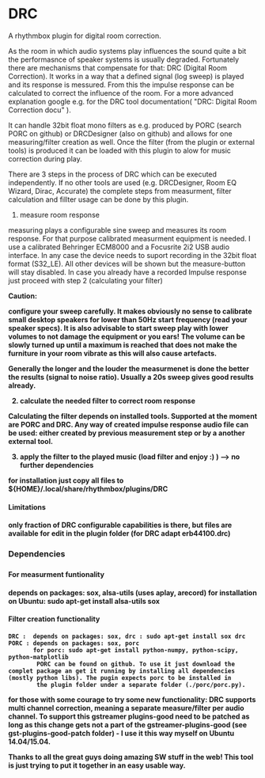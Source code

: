 DRC
============

A rhythmbox plugin for digital room correction.

As the room in which audio systems play influences the sound quite a bit the performasnce of speaker systems is usually degraded. Fortunately there are mechanisms that compensate for that: DRC (Digital Room Correction). It works in a way that a defined signal (log sweep) is played and its response is messured. From this the impulse response can be calculated to correct the influence of the room.
For a more advanced explanation google e.g. for the DRC tool documentation( "DRC: Digital Room Correction docu" ).

It can handle 32bit float mono filters as e.g. produced by PORC (search PORC on github) or DRCDesigner (also on github) and allows for one measuring/filter creation as well. Once the filter (from the plugin or external tools) is produced it can be loaded with this plugin to alow for music correction during play.

There are 3 steps in the process of DRC which can be executed independently. If no other tools are used (e.g. DRCDesigner, Room EQ Wizard, Dirac, Accurate) the complete steps from measurment, filter calculation and fillter usage can be done by this plugin.

1) measure room response

measuring plays a configurable sine sweep and measures its room response. For that purpose calibrated measurment equipment is needed. I use a calibrated Behringer ECM8000 and a Focusrite 2i2 USB audio interface. In any case the device needs to suport recording in the 32bit float format (S32_LE). All other devices will be shown but the measure-button will stay disabled. In case you already have a recorded Impulse response just proceed with step 2 (calculating your filter)

<b>Caution:<b/>

configure your sweep carefully. It makes obviously no sense to calibrate small desktop speakers for lower than 50Hz start frequency (read your speaker specs). It is also advisable to start sweep play with lower volumes to not damage the equipment or you ears! The volume can be slowly turned up until a maximum is reached that does not make the furniture in your room vibrate as this will also cause artefacts.

Generally the longer and the louder the measurmenet is done the better the results (signal to noise ratio). Usually a 20s sweep gives good results already.

2) calculate the needed filter to correct room response 

Calculating the filter depends on installed tools. Supported at the moment are PORC and DRC. Any way of created impulse response audio file can be used: either created by previous measurement step or by a another external tool.

3) apply the filter to the played music (load filter and enjoy :) ) --> no further dependencies

for installation just copy all files to ${HOME}/.local/share/rhythmbox/plugins/DRC

<h4>Limitations<h4/>

only fraction of DRC configurable capabilities is there, but files are available for edit in the plugin folder (for DRC adapt erb44100.drc)
		
<h3>Dependencies<h3/>
<h4>For measurment funtionality<h4/>

depends on packages: sox, alsa-utils (uses aplay, arecord)
for installation on Ubuntu: sudo apt-get install alsa-utils sox
    
<h4>Filter creation functionality<h4/>

	DRC :  depends on packages: sox, drc : sudo apt-get install sox drc
	PORC : depends on packages: sox, porc
	       for porc: sudo apt-get install python-numpy, python-scipy, python-matplotlib
            PORC can be found on github. To use it just download the complet package an get it running by installing all dependencies (mostly python libs). The pugin expects porc to be installed in
            the plugin folder under a separate folder (./porc/porc.py).

for those with some courage to try some new functionality: DRC supports multi channel correction, meaning a separate measure/filter per audio channel. To support this gstreamer plugins-good need to be patched as long as this change gets not a part of the gstreamer-plugins-good (see gst-plugins-good-patch folder) - I use it this way myself on Ubuntu 14.04/15.04.

Thanks to all the great guys doing amazing SW stuff in the web! This tool is just trying to put it together in an easy usable way.
